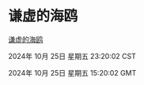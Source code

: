 # 谦虚的海鸥
[谦虚的海鸥](http://219.139.199.238:56308/qxdho/course/base/hotlink/index.php)

2024年 10月 25日 星期五 23:20:02 CST

2024年 10月 25日 星期五 15:20:02 GMT
